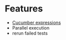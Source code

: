 # Features

* [Cucumber expressions](https://cucumber.io/docs/cucumber/cucumber-expressions)
* Parallel execution
* rerun failed tests
